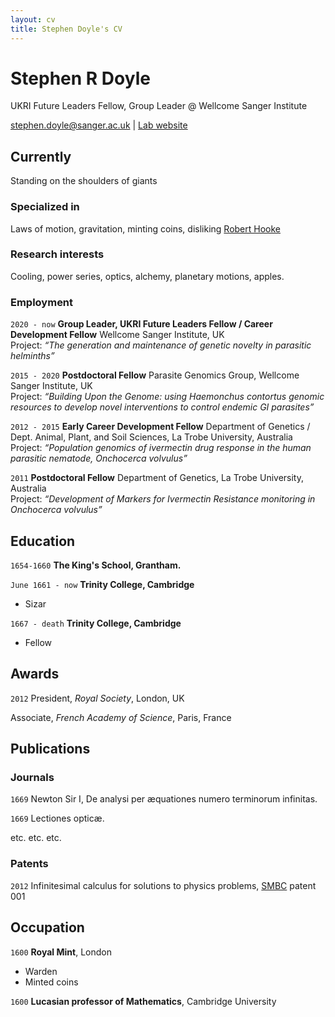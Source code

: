 ```yaml
---
layout: cv
title: Stephen Doyle's CV
---
```

# Stephen R Doyle
UKRI Future Leaders Fellow, Group Leader @ Wellcome Sanger Institute

<div id="webaddress">
<a href="stephen.doyle@sanger.ac.uk">stephen.doyle@sanger.ac.uk</a>
| <a href="https://stephenrdoyle.github.io/">Lab website</a>
</div>


## Currently

Standing on the shoulders of giants

### Specialized in

Laws of motion, gravitation, minting coins, disliking [Robert Hooke](http://en.wikipedia.org/wiki/Robert_Hooke)


### Research interests

Cooling, power series, optics, alchemy, planetary motions, apples.

### Employment
`2020 - now`
**Group Leader, UKRI Future Leaders Fellow / Career Development Fellow**
Wellcome Sanger Institute, UK  
Project: *“The generation and maintenance of genetic novelty in parasitic helminths”*  

`2015 - 2020`
**Postdoctoral Fellow**
Parasite Genomics Group, Wellcome Sanger Institute, UK  
Project: *“Building Upon the Genome: using Haemonchus contortus genomic resources to develop novel interventions to control endemic GI parasites”*  

`2012 - 2015`
**Early Career Development Fellow**
Department of Genetics / Dept. Animal, Plant, and Soil Sciences, La Trobe University, Australia  
Project: *“Population genomics of ivermectin drug response in the human parasitic nematode, Onchocerca volvulus”* 

`2011`
**Postdoctoral Fellow**
Department of Genetics, La Trobe University, Australia  
Project: *“Development of Markers for Ivermectin Resistance monitoring in 
Onchocerca volvulus”*  





## Education

`1654-1660`
__The King's School, Grantham.__

`June 1661 - now`
__Trinity College, Cambridge__

- Sizar

`1667 - death`
__Trinity College, Cambridge__

- Fellow



## Awards

`2012`
President, *Royal Society*, London, UK

Associate, *French Academy of Science*, Paris, France



## Publications

<!-- A list is also available [online](http://scholar.google.co.uk/citations?user=LTOTl0YAAAAJ) -->

### Journals

`1669`
Newton Sir I, De analysi per æquationes numero terminorum infinitas. 

`1669`
Lectiones opticæ.

etc. etc. etc.

### Patents

`2012`
Infinitesimal calculus for solutions to physics problems, [SMBC](http://www.techdirt.com/articles/20121011/09312820678/if-patents-had-been-around-time-newton.shtml) patent 001


## Occupation

`1600`
__Royal Mint__, London

- Warden
- Minted coins

`1600`
__Lucasian professor of Mathematics__, Cambridge University



<!-- ### Footer

Last updated: May 2013 -->


